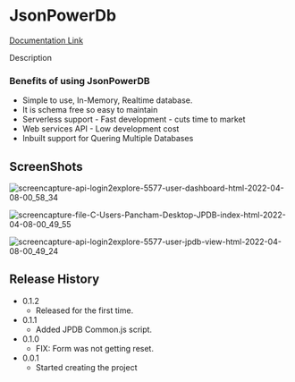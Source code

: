 # JsonPowerDb

[Documentation Link](http://login2explore.com/jpdb/docs.html)


Description

### Benefits of using JsonPowerDB

- Simple to use, In-Memory, Realtime database.
- It is schema free so easy to maintain
- Serverless support - Fast development - cuts time to market
- Web services API - Low development cost
- Inbuilt support for Quering Multiple Databases

## ScreenShots

![screencapture-api-login2explore-5577-user-dashboard-html-2022-04-08-00_58_34](https://user-images.githubusercontent.com/65450983/162281563-605a0a88-af77-449c-a652-f677214975ee.png)


![screencapture-file-C-Users-Pancham-Desktop-JPDB-index-html-2022-04-08-00_49_55](https://user-images.githubusercontent.com/65450983/162281625-a5de3274-33d0-42df-ab21-539fc74396e4.png)


![screencapture-api-login2explore-5577-user-jpdb-view-html-2022-04-08-00_49_24](https://user-images.githubusercontent.com/65450983/162281640-97351b3c-41ed-4b79-9d1c-42ff57e93c07.png)


## Release History

* 0.1.2
    * Released for the first time.
* 0.1.1
    * Added JPDB Common.js script.
* 0.1.0
    * FIX: Form was not getting reset.
* 0.0.1
    * Started creating the project


